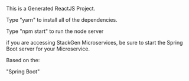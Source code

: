 This is a Generated ReactJS Project.

Type "yarn" to install all of the dependencies.

Type "npm start" to run the node server

if you are accessing StackGen Microservices, be sure to start the Spring Boot server for your Microservice.

Based on the:

"Spring Boot" 